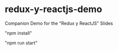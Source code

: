 # redux-y-reactjs-demo
Companion Demo for the "Redux y ReactJS" Slides



"npm install"

"npm run start"
